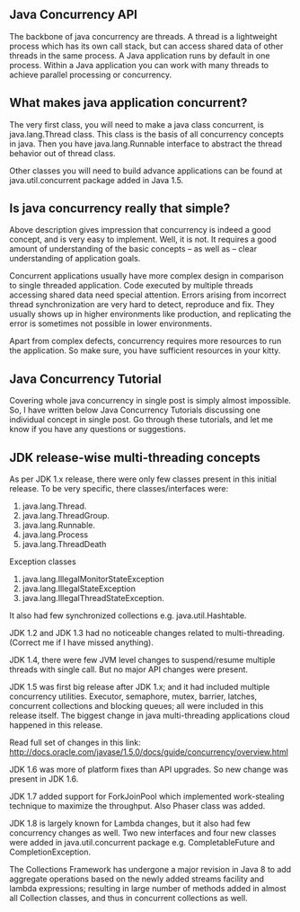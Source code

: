 ## Java Concurrency API

The backbone of java concurrency are threads. A thread is a lightweight process which has its own call stack, but can access shared data of other threads in the same process. A Java application runs by default in one process. Within a Java application you can work with many threads to achieve parallel processing or concurrency.

## What makes java application concurrent?

The very first class, you will need to make a java class concurrent, is java.lang.Thread class. 
This class is the basis of all concurrency concepts in java. Then you have java.lang.Runnable interface to abstract the 
thread behavior out of thread class.

Other classes you will need to build advance applications can be found at java.util.concurrent package added in Java 1.5.

## Is java concurrency really that simple?

Above description gives impression that concurrency is indeed a good concept, and is very easy to implement. 
Well, it is not. It requires a good amount of understanding of the basic concepts – as well as – clear 
understanding of application goals.

Concurrent applications usually have more complex design in comparison to single threaded application. 
Code executed by multiple threads accessing shared data need special attention. Errors arising from incorrect 
thread synchronization are very hard to detect, reproduce and fix. They usually shows up in higher environments like production, 
and replicating the error is sometimes not possible in lower environments.

Apart from complex defects, concurrency requires more resources to run the application. So make sure, you have sufficient 
resources in your kitty.

## Java Concurrency Tutorial
Covering whole java concurrency in single post is simply almost impossible. 
So, I have written below Java Concurrency Tutorials discussing one individual concept in single post. 
Go through these tutorials, and let me know if you have any questions or suggestions.

## JDK release-wise multi-threading concepts

As per JDK 1.x release, there were only few classes present in this initial release. To be very specific, there classes/interfaces were:

1. java.lang.Thread.
2. java.lang.ThreadGroup.
3. java.lang.Runnable.
4. java.lang.Process
5. java.lang.ThreadDeath

Exception classes
1. java.lang.IllegalMonitorStateException
2. java.lang.IllegalStateException
3. java.lang.IllegalThreadStateException.

It also had few synchronized collections e.g. java.util.Hashtable.

JDK 1.2 and JDK 1.3 had no noticeable changes related to multi-threading. (Correct me if I have missed anything).

JDK 1.4, there were few JVM level changes to suspend/resume multiple threads with single call. But no major API changes were present.

JDK 1.5 was first big release after JDK 1.x; and it had included multiple concurrency utilities. Executor, semaphore, mutex, barrier, latches, concurrent collections and blocking queues; all were included in this release itself. The biggest change in java multi-threading applications cloud happened in this release.

Read full set of changes in this link: http://docs.oracle.com/javase/1.5.0/docs/guide/concurrency/overview.html

JDK 1.6 was more of platform fixes than API upgrades. So new change was present in JDK 1.6.

JDK 1.7 added support for ForkJoinPool which implemented work-stealing technique to maximize the throughput. Also Phaser class was added.

JDK 1.8 is largely known for Lambda changes, but it also had few concurrency changes as well. Two new interfaces and four new classes were added in java.util.concurrent package e.g. CompletableFuture and CompletionException.

The Collections Framework has undergone a major revision in Java 8 to add aggregate operations based on the newly added streams facility and lambda 
expressions; resulting in large number of methods added in almost all Collection classes, and thus in concurrent collections 
as well.

